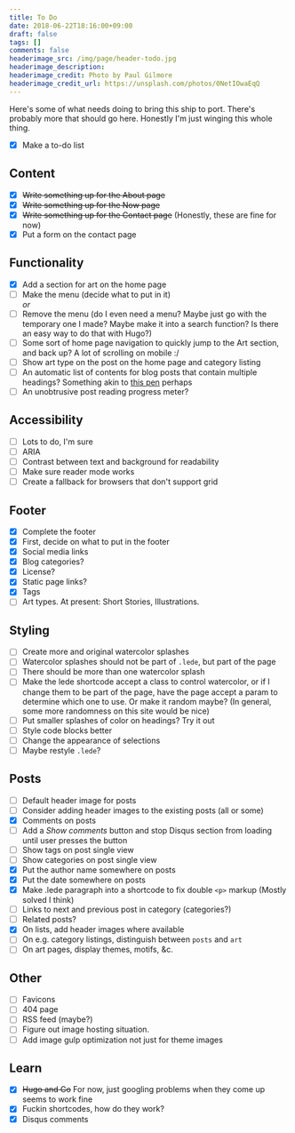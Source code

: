 ```yaml
---
title: To Do
date: 2018-06-22T18:16:00+09:00
draft: false
tags: []
comments: false
headerimage_src: /img/page/header-todo.jpg
headerimage_description:
headerimage_credit: Photo by Paul Gilmore
headerimage_credit_url: https://unsplash.com/photos/0NetIOwaEqQ
---
```


Here's some of what needs doing to bring this ship to port. There's probably more that should go here. Honestly I'm just winging this whole thing.

<!--more-->

- [x] Make a to-do list

## Content

- [x] ~~Write something up for the About page~~
- [x] ~~Write something up for the Now page~~
- [x] ~~Write something up for the Contact page~~ (Honestly, these are fine for now)
- [x] Put a form on the contact page

## Functionality

- [x] Add a section for art on the home page
- [ ] Make the menu (decide what to put in it)  
       _or_
- [ ] Remove the menu (do I even need a menu? Maybe just go with the temporary one I made? Maybe make it into a search function? Is there an easy way to do that with Hugo?)
- [ ] Some sort of home page navigation to quickly jump to the Art section, and back up? A lot of scrolling on mobile :/
- [ ] Show art type on the post on the home page and category listing
- [ ] An automatic list of contents for blog posts that contain multiple headings? Something akin to [this pen](https://codepen.io/von_designs/pen/jXQqaR) perhaps
- [ ] An unobtrusive post reading progress meter?

## Accessibility

- [ ] Lots to do, I'm sure
- [ ] ARIA
- [ ] Contrast between text and background for readability
- [ ] Make sure reader mode works
- [ ] Create a fallback for browsers that don't support grid

## Footer

- [x] Complete the footer
- [x] First, decide on what to put in the footer
- [x] Social media links
- [x] Blog categories?
- [x] License?
- [x] Static page links?
- [x] Tags
- [ ] Art types. At present: Short Stories, Illustrations.

## Styling

- [ ] Create more and original watercolor splashes
- [ ] Watercolor splashes should not be part of `.lede`, but part of the page
- [ ] There should be more than one watercolor splash
- [ ] Make the lede shortcode accept a class to control watercolor, or if I change them to be part of the page, have the page accept a param to determine which one to use. Or make it random maybe? (In general, some more randomness on this site would be nice)
- [ ] Put smaller splashes of color on headings? Try it out
- [ ] Style code blocks better
- [ ] Change the appearance of selections
- [ ] Maybe restyle `.lede`?

## Posts

- [ ] Default header image for posts
- [ ] Consider adding header images to the existing posts (all or some)
- [x] Comments on posts
- [ ] Add a _Show comments_ button and stop Disqus section from loading until user presses the button
- [ ] Show tags on post single view
- [ ] Show categories on post single view
- [x] Put the author name somewhere on posts
- [x] Put the date somewhere on posts
- [x] Make .lede paragraph into a shortcode to fix double `<p>` markup (Mostly solved I think)
- [ ] Links to next and previous post in category (categories?)
- [ ] Related posts?
- [x] On lists, add header images where available
- [ ] On e.g. category listings, distinguish between `posts` and `art`
- [ ] On art pages, display themes, motifs, &c.

## Other

- [ ] Favicons
- [ ] 404 page
- [ ] RSS feed (maybe?)
- [ ] Figure out image hosting situation.
- [ ] Add image gulp optimization not just for theme images

## Learn

- [x] ~~Hugo and Go~~ For now, just googling problems when they come up seems to work fine
- [x] Fuckin shortcodes, how do they work?
- [x] Disqus comments
